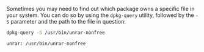 
Sometimes you may need to find out which package owns a specific file in your system. You can do so by using the `dpkg-query` utility, followed by the `-S` parameter and the path to the file in question:

```Bash
dpkg-query -S /usr/bin/unrar-nonfree

unrar: /usr/bin/unrar-nonfree
```


